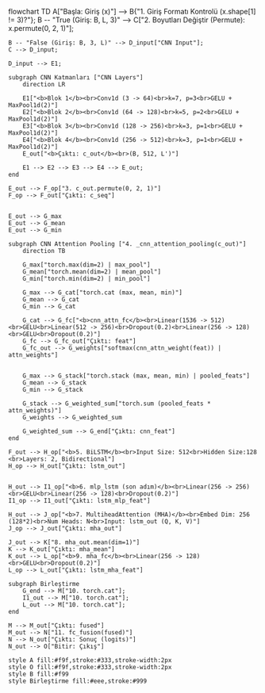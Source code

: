 flowchart TD
    A["Başla: Giriş (x)"] --> B{"1. Giriş Formatı Kontrolü (x.shape[1] != 3)?"};
    B -- "True (Giriş: B, L, 3)" --> C["2. Boyutları Değiştir (Permute): x.permute(0, 2, 1)"];
    
    B -- "False (Giriş: B, 3, L)" --> D_input["CNN Input"];
    C --> D_input;

    D_input --> E1; 
    
    subgraph CNN Katmanları ["CNN Layers"]
        direction LR  
        
        E1["<b>Blok 1</b><br>Conv1d (3 -> 64)<br>k=7, p=3<br>GELU + MaxPool1d(2)"]
        E2["<b>Blok 2</b><br>Conv1d (64 -> 128)<br>k=5, p=2<br>GELU + MaxPool1d(2)"]
        E3["<b>Blok 3</b><br>Conv1d (128 -> 256)<br>k=3, p=1<br>GELU + MaxPool1d(2)"]
        E4["<b>Blok 4</b><br>Conv1d (256 -> 512)<br>k=3, p=1<br>GELU + MaxPool1d(2)"]
        E_out["<b>Çıktı: c_out</b><br>(B, 512, L')"]
        
        E1 --> E2 --> E3 --> E4 --> E_out;
    end
    
    E_out --> F_op["3. c_out.permute(0, 2, 1)"]
    F_op --> F_out["Çıktı: c_seq"]
    
    
    E_out --> G_max
    E_out --> G_mean
    E_out --> G_min
    
    subgraph CNN Attention Pooling ["4. _cnn_attention_pooling(c_out)"]
        direction TB

        G_max["torch.max(dim=2) | max_pool"]
        G_mean["torch.mean(dim=2) | mean_pool"]
        G_min["torch.min(dim=2) | min_pool"]

        G_max --> G_cat["torch.cat (max, mean, min)"]
        G_mean --> G_cat
        G_min --> G_cat

        G_cat --> G_fc["<b>cnn_attn_fc</b><br>Linear(1536 -> 512)<br>GELU<br>Linear(512 -> 256)<br>Dropout(0.2)<br>Linear(256 -> 128)<br>GELU<br>Dropout(0.2)"]
        G_fc --> G_fc_out["Çıktı: feat"]
        G_fc_out --> G_weights["softmax(cnn_attn_weight(feat)) | attn_weights"]

        
        G_max --> G_stack["torch.stack (max, mean, min) | pooled_feats"]
        G_mean --> G_stack
        G_min --> G_stack
        
        G_stack --> G_weighted_sum["torch.sum (pooled_feats * attn_weights)"]
        G_weights --> G_weighted_sum
        
        G_weighted_sum --> G_end["Çıktı: cnn_feat"]
    end
    
    F_out --> H_op["<b>5. BiLSTM</b><br>Input Size: 512<br>Hidden Size:128 <br>Layers: 2, Bidirectional"]
    H_op --> H_out["Çıktı: lstm_out"]
    

    H_out --> I1_op["<b>6. mlp_lstm (son adım)</b><br>Linear(256 -> 256)<br>GELU<br>Linear(256 -> 128)<br>Dropout(0.2)"]
    I1_op --> I1_out["Çıktı: lstm_mlp_feat"]
    
    H_out --> J_op["<b>7. MultiheadAttention (MHA)</b><br>Embed Dim: 256 (128*2)<br>Num Heads: N<br>Input: lstm_out (Q, K, V)"]
    J_op --> J_out["Çıktı: mha_out"]
    
    J_out --> K["8. mha_out.mean(dim=1)"]
    K --> K_out["Çıktı: mha_mean"]
    K_out --> L_op["<b>9. mha_fc</b><br>Linear(256 -> 128)<br>GELU<br>Dropout(0.2)"]
    L_op --> L_out["Çıktı: lstm_mha_feat"]

    subgraph Birleştirme
        G_end --> M["10. torch.cat"]; 
        I1_out --> M["10. torch.cat"]; 
        L_out --> M["10. torch.cat"]; 
    end
    
    M --> M_out["Çıktı: fused"]
    M_out --> N["11. fc_fusion(fused)"]
    N --> N_out["Çıktı: Sonuç (logits)"]
    N_out --> O["Bitir: Çıkış"]

    style A fill:#f9f,stroke:#333,stroke-width:2px
    style O fill:#f9f,stroke:#333,stroke-width:2px
    style B fill:#f99
    style Birleştirme fill:#eee,stroke:#999
